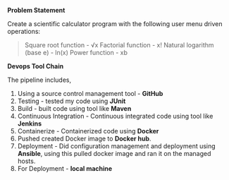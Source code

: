 **Problem Statement**

Create a scientific calculator program with the following user menu driven operations:
> Square root function - √x
> Factorial function - x!
> Natural logarithm (base е) - ln(x)
> Power function - xb

**Devops Tool Chain**

The pipeline includes,
1. Using a source control management tool - **GitHub**
2. Testing - tested my code using **JUnit**
3. Build - built code using tool like **Maven**
4. Continuous Integration - Continuous integrated  code using tool like **Jenkins**
5. Containerize - Containerized  code using **Docker**
6. Pushed created Docker image to **Docker hub**.
7. Deployment - Did configuration management and deployment using **Ansible**, using this pulled docker image and ran it on the managed hosts.
8. For Deployment - **local machine**
